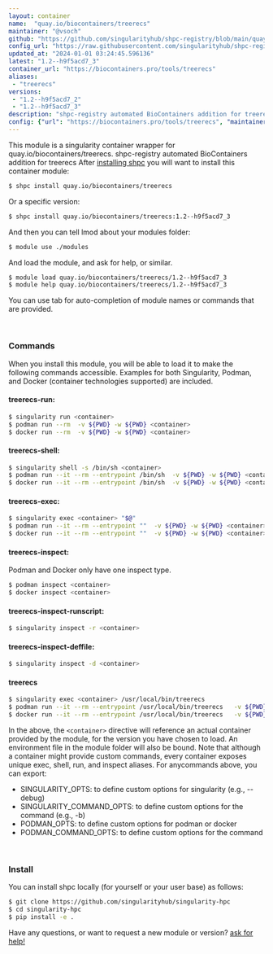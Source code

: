 ```yaml
---
layout: container
name:  "quay.io/biocontainers/treerecs"
maintainer: "@vsoch"
github: "https://github.com/singularityhub/shpc-registry/blob/main/quay.io/biocontainers/treerecs/container.yaml"
config_url: "https://raw.githubusercontent.com/singularityhub/shpc-registry/main/quay.io/biocontainers/treerecs/container.yaml"
updated_at: "2024-01-01 03:24:45.596136"
latest: "1.2--h9f5acd7_3"
container_url: "https://biocontainers.pro/tools/treerecs"
aliases:
 - "treerecs"
versions:
 - "1.2--h9f5acd7_2"
 - "1.2--h9f5acd7_3"
description: "shpc-registry automated BioContainers addition for treerecs"
config: {"url": "https://biocontainers.pro/tools/treerecs", "maintainer": "@vsoch", "description": "shpc-registry automated BioContainers addition for treerecs", "latest": {"1.2--h9f5acd7_3": "sha256:5124bfda9d4b484ad41ba826d4edd985899ca4a2b3b9629de81d83edbbaaad29"}, "tags": {"1.2--h9f5acd7_2": "sha256:b87f210730d7e2c501fbb84d72030402de4e0a26477f138035a3bc54d44be1b3", "1.2--h9f5acd7_3": "sha256:5124bfda9d4b484ad41ba826d4edd985899ca4a2b3b9629de81d83edbbaaad29"}, "docker": "quay.io/biocontainers/treerecs", "aliases": {"treerecs": "/usr/local/bin/treerecs"}}
---
```


This module is a singularity container wrapper for quay.io/biocontainers/treerecs.
shpc-registry automated BioContainers addition for treerecs
After [installing shpc](#install) you will want to install this container module:


```bash
$ shpc install quay.io/biocontainers/treerecs
```

Or a specific version:

```bash
$ shpc install quay.io/biocontainers/treerecs:1.2--h9f5acd7_3
```

And then you can tell lmod about your modules folder:

```bash
$ module use ./modules
```

And load the module, and ask for help, or similar.

```bash
$ module load quay.io/biocontainers/treerecs/1.2--h9f5acd7_3
$ module help quay.io/biocontainers/treerecs/1.2--h9f5acd7_3
```

You can use tab for auto-completion of module names or commands that are provided.

<br>

### Commands

When you install this module, you will be able to load it to make the following commands accessible.
Examples for both Singularity, Podman, and Docker (container technologies supported) are included.

#### treerecs-run:

```bash
$ singularity run <container>
$ podman run --rm  -v ${PWD} -w ${PWD} <container>
$ docker run --rm  -v ${PWD} -w ${PWD} <container>
```

#### treerecs-shell:

```bash
$ singularity shell -s /bin/sh <container>
$ podman run --it --rm --entrypoint /bin/sh  -v ${PWD} -w ${PWD} <container>
$ docker run --it --rm --entrypoint /bin/sh  -v ${PWD} -w ${PWD} <container>
```

#### treerecs-exec:

```bash
$ singularity exec <container> "$@"
$ podman run --it --rm --entrypoint ""  -v ${PWD} -w ${PWD} <container> "$@"
$ docker run --it --rm --entrypoint ""  -v ${PWD} -w ${PWD} <container> "$@"
```

#### treerecs-inspect:

Podman and Docker only have one inspect type.

```bash
$ podman inspect <container>
$ docker inspect <container>
```

#### treerecs-inspect-runscript:

```bash
$ singularity inspect -r <container>
```

#### treerecs-inspect-deffile:

```bash
$ singularity inspect -d <container>
```


#### treerecs

```bash
$ singularity exec <container> /usr/local/bin/treerecs
$ podman run --it --rm --entrypoint /usr/local/bin/treerecs   -v ${PWD} -w ${PWD} <container> -c " $@"
$ docker run --it --rm --entrypoint /usr/local/bin/treerecs   -v ${PWD} -w ${PWD} <container> -c " $@"
```



In the above, the `<container>` directive will reference an actual container provided
by the module, for the version you have chosen to load. An environment file in the
module folder will also be bound. Note that although a container
might provide custom commands, every container exposes unique exec, shell, run, and
inspect aliases. For anycommands above, you can export:

 - SINGULARITY_OPTS: to define custom options for singularity (e.g., --debug)
 - SINGULARITY_COMMAND_OPTS: to define custom options for the command (e.g., -b)
 - PODMAN_OPTS: to define custom options for podman or docker
 - PODMAN_COMMAND_OPTS: to define custom options for the command

<br>

### Install

You can install shpc locally (for yourself or your user base) as follows:

```bash
$ git clone https://github.com/singularityhub/singularity-hpc
$ cd singularity-hpc
$ pip install -e .
```

Have any questions, or want to request a new module or version? [ask for help!](https://github.com/singularityhub/singularity-hpc/issues)